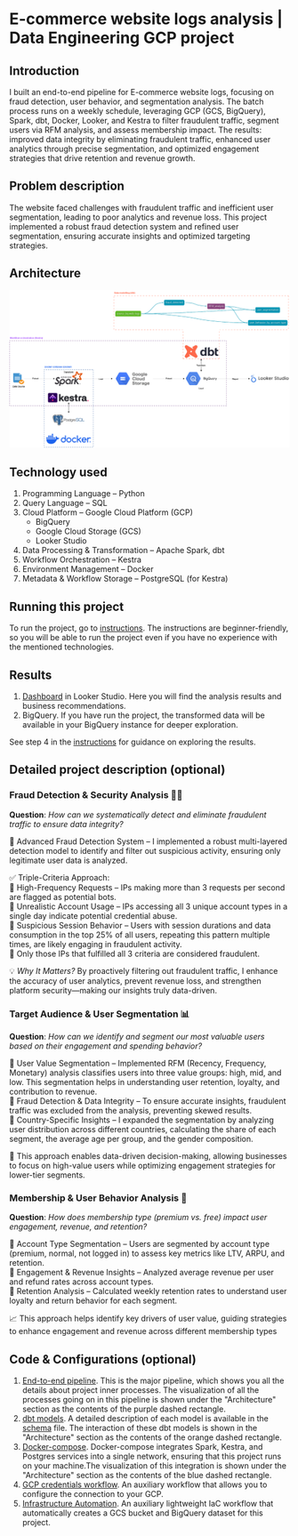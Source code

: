 # E-commerce website logs analysis | Data Engineering GCP project

## Introduction
I built an end-to-end pipeline for E-commerce website logs, focusing on fraud detection, user behavior, and segmentation analysis. The batch process runs on a weekly schedule, leveraging GCP (GCS, BigQuery), Spark, dbt, Docker, Looker, and Kestra to filter fraudulent traffic, segment users via RFM analysis, and assess membership impact. The results: improved data integrity by eliminating fraudulent traffic, enhanced user analytics through precise segmentation, and optimized engagement strategies that drive retention and revenue growth.

## Problem description
The website faced challenges with fraudulent traffic and inefficient user segmentation, leading to poor analytics and revenue loss. This project implemented a robust fraud detection system and refined user segmentation, ensuring accurate insights and optimized targeting strategies.

## Architecture
![data architecture](project_insides/Data_architecture.png)

## Technology used
1. Programming Language – Python
2. Query Language – SQL
3. Cloud Platform – Google Cloud Platform (GCP)
   - BigQuery
   - Google Cloud Storage (GCS)
   - Looker Studio
4. Data Processing & Transformation – Apache Spark, dbt
5. Workflow Orchestration – Kestra
6. Environment Management – Docker
7. Metadata & Workflow Storage – PostgreSQL (for Kestra)

## Running this project
To run the project, go to [instructions](INSTRUCTIONS.md). The instructions are beginner-friendly, so you will be able to run the project even if you have no experience with the mentioned technologies.

## Results
1. [Dashboard](https://lookerstudio.google.com/s/quHfV4HKzzA) in Looker Studio. Here you will find the analysis results and business recommendations.
2. BigQuery. If you have run the project, the transformed data will be available in your BigQuery instance for deeper exploration.

See step 4 in the [instructions](INSTRUCTIONS.md) for guidance on exploring the results.

## Detailed project description (optional)
### Fraud Detection & Security Analysis 🕵️‍♂️
**Question**: _How can we systematically detect and eliminate fraudulent traffic to ensure data integrity?_

🚨 Advanced Fraud Detection System – I implemented a robust multi-layered detection model to identify and filter out suspicious activity, ensuring only legitimate user data is analyzed.

✅ Triple-Criteria Approach: \
 🔹 High-Frequency Requests – IPs making more than 3 requests per second are flagged as potential bots. \
 🔹 Unrealistic Account Usage – IPs accessing all 3 unique account types in a single day indicate potential credential abuse. \
 🔹 Suspicious Session Behavior – Users with session durations and data consumption in the top 25% of all users, repeating this pattern multiple times, are likely engaging in fraudulent activity. \
🚨 Only those IPs that fulfilled all 3 criteria are considered fraudulent.

💡 _Why It Matters?_ By proactively filtering out fraudulent traffic, I enhance the accuracy of user analytics, prevent revenue loss, and strengthen platform security—making our insights truly data-driven.

### Target Audience & User Segmentation 📊
**Question**: _How can we identify and segment our most valuable users based on their engagement and spending behavior?_

🔹 User Value Segmentation – Implemented RFM (Recency, Frequency, Monetary) analysis classifies users into three value groups: high, mid, and low.  This segmentation helps in understanding user retention, loyalty, and contribution to revenue. \
🔹 Fraud Detection & Data Integrity – To ensure accurate insights, fraudulent traffic was excluded from the analysis, preventing skewed results. \
🔹 Country-Specific Insights – I expanded the segmentation by analyzing user distribution across different countries, calculating the share of each segment, the average age per group, and the gender composition.

💼 This approach enables data-driven decision-making, allowing businesses to focus on high-value users while optimizing engagement strategies for lower-tier segments.

### Membership & User Behavior Analysis 💎
**Question**: _How does membership type (premium vs. free) impact user engagement, revenue, and retention?_

🔹 Account Type Segmentation – Users are segmented by account type (premium, normal, not logged in) to assess key metrics like LTV, ARPU, and retention. \
🔹 Engagement & Revenue Insights – Analyzed average revenue per user and refund rates across account types. \
🔹 Retention Analysis – Calculated weekly retention rates to understand user loyalty and return behavior for each segment.

📈 This approach helps identify key drivers of user value, guiding strategies to enhance engagement and revenue across different membership types

## Code & Configurations (optional)
1. [End-to-end pipeline](workflows/3_ETL_end_to_end_pipeline.yml). This is the major pipeline, which shows you all the details about project inner processes. The visualization of all the processes going on in this pipeline is shown under the "Architecture" section as the contents of the purple dashed rectangle.
2. [dbt models](project_insides/dbt/web_logs/models). A detailed description of each model is available in the [schema](project_insides/dbt/web_logs/models/schema.yml) file. The interaction of these dbt models is shown in the "Architecture" section as the contents of the orange dashed rectangle.
3. [Docker-compose](docker-compose.yml). Docker-compose integrates Spark, Kestra, and Postgres services into a single network, ensuring that this project runs on your machine.The visualization of this integration is shown under the "Architecture" section as the contents of the blue dashed rectangle.
4. [GCP credentials workflow](workflows/1_gcp_kv.yml). An auxiliary workflow that allows you to configure the connection to your GCP.
5. [Infrastructure Automation](workflows/2_gcp_setup.yml). An auxiliary lightweight IaC workflow that automatically creates a GCS bucket and BigQuery dataset for this project.







